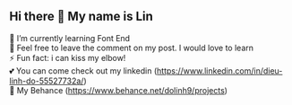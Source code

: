 ## Hi there 👋 My name is Lin
🌱 I’m currently learning Font End</br>
💬 Feel free to leave the comment on my post. I would love to learn </br>
⚡ Fun fact: i can kiss my elbow!</br>
💕 You can come check out my linkedin (https://www.linkedin.com/in/dieu-linh-do-55527732a/)</br>
🤞 My Behance (https://www.behance.net/dolinh9/projects)</br>
<!--
**dieulinDo/dieulinDo** is a ✨ _special_ ✨ repository because its `README.md` (this file) appears on your GitHub profile.

Here are some ideas to get you started:

- 🔭 I’m currently working on ...
- 🌱 I’m currently learning ...
- 👯 I’m looking to collaborate on ...
- 🤔 I’m looking for help with ...
- 💬 Ask me about ...
- 📫 How to reach me: ...
- 😄 Pronouns: ...
- 
-->
